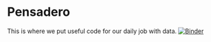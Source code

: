 # Pensadero
This is where we put useful code for our daily job with data.
[![Binder](https://mybinder.org/badge_logo.svg)](https://mybinder.org/v2/gh/PiConsulting/Pensadero/tree/master/master)
